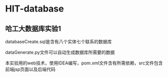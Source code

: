 # HIT-database
## 哈工大数据库实验1
databaseCreate.sql是含有八个实体七个联系的数据库

dataGenerate.py文件可以自动生成数据库所需要的数据

本实验用的web技术，使用IDEA编写，pom.xml文件含有所需依赖，src文件包含前端jsp页面以及后端代码
